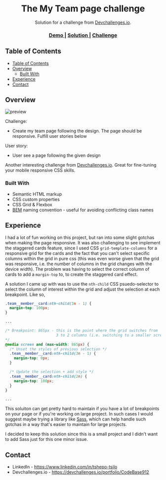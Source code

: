 <!-- Please update value in the {}  -->

<h1 align="center">The My Team page challenge</h1>

<div align="center">
   Solution for a challenge from <a href="http://devchallenges.io" target="_blank">Devchallenges.io</a>.
</div>

<div align="center">
  <h3>
    <a href="https://the-creative-crew-challenge.netlify.app">
      Demo
    </a>
    <span> | </span>
    <a href="https://devchallenges.io/solutions/Q5ig56aj4u5nKfaqMvSv">
      Solution
    </a>
    <span> | </span>
    <a href="https://devchallenges.io/challenges/hhmesazsqgKXrTkYkt0U">
      Challenge
    </a>
  </h3>
</div>

<!-- TABLE OF CONTENTS -->

## Table of Contents

- [Table of Contents](#table-of-contents)
- [Overview](#overview)
  - [Built With](#built-with)
- [Experience](#experience)
- [Contact](#contact)

<!-- OVERVIEW -->

## Overview

![preview](./preview.gif)

Challenge:

- Create my team page following the design. The page should be responsive. Fulfill user stories below

User story:

- User see a page following the given design

Another interesting challenge from <a href="http://devchallenges.io" target="_blank">Devchallenges.io</a>. Great for fine-tuning your mobile responsive CSS skills.

### Built With

<!-- This section should list any major frameworks that you built your project using. Here are a few examples.-->

- Semantic HTML markup
- CSS custom properties
- CSS Grid & Flexbox
- <a href="https://en.bem.info/methodology/" target="_blank">BEM</a> naming convention - useful for avoiding conflicting class names

## Experience

I had a lot of fun working on this project, but ran into some slight gotchas when making the page responsive. It was also challenging to see implement the staggered cards feature, since I used CSS `grid-template-columns` for a responsive grid for the cards and the fact that you can't select specific columns within the grid in pure css (this was even worse given that the grid was responsive, i.e. the number of columns in the grid changes with the device width). The problem was having to select the correct column of cards to add a `margin-top` to, to create the staggered card effect.

A solution I came up with was to use the `nth-child` CSS psuedo-selector to select the column of interest within the grid and adjust the selection at each breakpoint. Like so,

```css
.team__member__card:nth-child(3n - 1) {
  margin-top: 100px;
}

...

/* Breakpoint: 865px - this is the point where the grid switches from
                       3 to 2 columns (i.e. switching to a smaller screen)
*/
@media screen and (max-width: 865px) {
  /* Unset the styles of previous selection */
  .team__member__card:nth-child(3n - 1) {
    margin-top: 0px;
  }

  /* Update the selection + add style */
  .team__member__card:nth-child(2n) {
    margin-top: 100px;
  }
}

...
```

This soluiton can get pretty hard to maintain if you have a lot of breakpoints on your page or if you're working on large project. In such cases I would suggest maybe trying a library like <a href="https://sass-lang.com/" target="_blank">Sass</a>, which can help handle such gotchas in a way that's easier to maintain for large projects.

I decided to keep this solution since this is a small project and I didn't want to add Sass just for this one minor issue.

<!-- If you came up with a better soluiton you can let me know by sending me feedback <a href="https://sass-lang.com/" target="_blank">here</a> -->

## Contact

- LinkedIn - <a href="https://www.linkedin.com/in/tshepo-tsilo" target="_blank">https://www.linkedin.com/in/tshepo-tsilo</a>
- Devchallenges.io - <a href="https://devchallenges.io/portfolio/CodeBase912" target="_blank">https://devchallenges.io/portfolio/CodeBase912</a>
